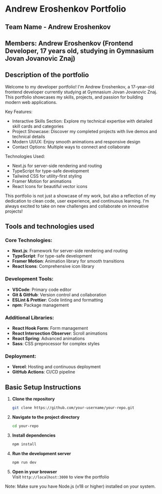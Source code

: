 # Andrew Eroshenkov Portfolio

## Team Name - Andrew Eroshenkov

## Members: Andrew Eroshenkov (Frontend Developer, 17 years old, studying in Gymnasium Jovan Jovanovic Znaj)

## Description of the portfolio

Welcome to my developer portfolio! I'm Andrew Eroshenkov, a 17-year-old frontend developer currently studying at Gymnasium Jovan Jovanovic Znaj. This portfolio showcases my skills, projects, and passion for building modern web applications.

Key Features:

- Interactive Skills Section: Explore my technical expertise with detailed skill cards and categories
- Project Showcase: Discover my completed projects with live demos and technical details
- Modern UI/UX: Enjoy smooth animations and responsive design
- Contact Options: Multiple ways to connect and collaborate

Technologies Used:

- Next.js for server-side rendering and routing
- TypeScript for type-safe development
- Tailwind CSS for utility-first styling
- Framer Motion for animations
- React Icons for beautiful vector icons

This portfolio is not just a showcase of my work, but also a reflection of my dedication to clean code, user experience, and continuous learning. I'm always excited to take on new challenges and collaborate on innovative projects!

## Tools and technologies used

### Core Technologies:

- **Next.js**: Framework for server-side rendering and routing
- **TypeScript**: For type-safe development
- **Framer Motion**: Animation library for smooth transitions
- **React Icons**: Comprehensive icon library

### Development Tools:

- **VSCode**: Primary code editor
- **Git & GitHub**: Version control and collaboration
- **ESLint & Prettier**: Code linting and formatting
- **npm**: Package management

### Additional Libraries:

- **React Hook Form**: Form management
- **React Intersection Observer**: Scroll animations
- **React Spring**: Advanced animations
- **Sass**: CSS preprocessor for complex styles

### Deployment:

- **Vercel**: Hosting and continuous deployment
- **GitHub Actions**: CI/CD pipeline

## Basic Setup Instructions

1. **Clone the repository**

   ```bash
   git clone https://github.com/your-username/your-repo.git
   ```

2. **Navigate to the project directory**

   ```bash
   cd your-repo
   ```

3. **Install dependencies**

   ```bash
   npm install
   ```

4. **Run the development server**

   ```bash
   npm run dev
   ```

5. **Open in your browser**  
   Visit `http://localhost:3000` to view the portfolio

Note: Make sure you have Node.js (v18 or higher) installed on your system.
